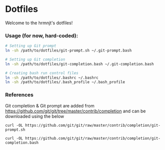 # Dotfiles

Welcome to the hrmnjt's dotfiles!

### Usage (for now, hard-coded):

```bash
# Setting up Git prompt
ln -sh /path/to/dotfiles/git-prompt.sh ~/.git-prompt.bash

# Setting up Git completion
ln -sh /path/to/dotfiles/git-completion.bash ~/.git-completion.bash

# Creating bash run control files
ln -sh /path/to/dotfiles/.bashrc ~/.bashrc
ln -sh /path/to/dotfiles/.bash_profile ~/.bash_profile
```

### References
Git completion & Git prompt are added from https://github.com/git/git/tree/master/contrib/completion and can be downloaded using the below

```
curl -OL https://github.com/git/git/raw/master/contrib/completion/git-prompt.sh

curl -OL https://github.com/git/git/raw/master/contrib/completion/git-completion.bash
```
